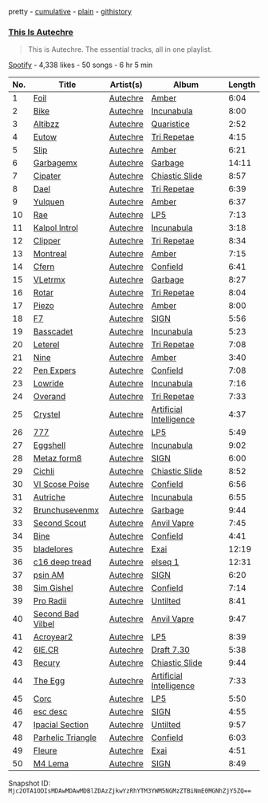 pretty - [cumulative](/playlists/cumulative/37i9dQZF1DZ06evO46FPXj.md) - [plain](/playlists/plain/37i9dQZF1DZ06evO46FPXj) - [githistory](https://github.githistory.xyz/mackorone/spotify-playlist-archive/blob/main/playlists/plain/37i9dQZF1DZ06evO46FPXj)

### [This Is Autechre](https://open.spotify.com/playlist/37i9dQZF1DZ06evO46FPXj)

> This is Autechre\. The essential tracks, all in one playlist.

[Spotify](https://open.spotify.com/user/spotify) - 4,338 likes - 50 songs - 6 hr 5 min

| No. | Title | Artist(s) | Album | Length |
|---|---|---|---|---|
| 1 | [Foil](https://open.spotify.com/track/07C2MiIIwVUEqcnwXpHO67) | [Autechre](https://open.spotify.com/artist/6WH1V41LwGDGmlPUhSZLHO) | [Amber](https://open.spotify.com/album/7EfhvG3RwdhzXrFlkDVxg4) | 6:04 |
| 2 | [Bike](https://open.spotify.com/track/4v9rHzCDgQXbDdB7t4Nwcz) | [Autechre](https://open.spotify.com/artist/6WH1V41LwGDGmlPUhSZLHO) | [Incunabula](https://open.spotify.com/album/4KROnLN6Didp0F97RXaW7a) | 8:00 |
| 3 | [Altibzz](https://open.spotify.com/track/2dqLO6897sZKnAAXuOcdGW) | [Autechre](https://open.spotify.com/artist/6WH1V41LwGDGmlPUhSZLHO) | [Quaristice](https://open.spotify.com/album/3ZXEJLSFbQ13rhevpc7L0Y) | 2:52 |
| 4 | [Eutow](https://open.spotify.com/track/2Y1z54YDD3qkrPvxW5NhJZ) | [Autechre](https://open.spotify.com/artist/6WH1V41LwGDGmlPUhSZLHO) | [Tri Repetae](https://open.spotify.com/album/0ioIXXMV89w0qC39FpxYnL) | 4:15 |
| 5 | [Slip](https://open.spotify.com/track/6wTXs58QJBjjwWVwX4ECTM) | [Autechre](https://open.spotify.com/artist/6WH1V41LwGDGmlPUhSZLHO) | [Amber](https://open.spotify.com/album/7EfhvG3RwdhzXrFlkDVxg4) | 6:21 |
| 6 | [Garbagemx](https://open.spotify.com/track/2RV3SKkEt4HDfVNwvz2MeN) | [Autechre](https://open.spotify.com/artist/6WH1V41LwGDGmlPUhSZLHO) | [Garbage](https://open.spotify.com/album/31nThm3LyQVvrndqxhvjWl) | 14:11 |
| 7 | [Cipater](https://open.spotify.com/track/5sRGRFwxl6adPFahFo5duq) | [Autechre](https://open.spotify.com/artist/6WH1V41LwGDGmlPUhSZLHO) | [Chiastic Slide](https://open.spotify.com/album/4MjWLFGSAEsfsMjC5iqNON) | 8:57 |
| 8 | [Dael](https://open.spotify.com/track/5z8uWv4R927ntK6jlke9yj) | [Autechre](https://open.spotify.com/artist/6WH1V41LwGDGmlPUhSZLHO) | [Tri Repetae](https://open.spotify.com/album/0ioIXXMV89w0qC39FpxYnL) | 6:39 |
| 9 | [Yulquen](https://open.spotify.com/track/3PGYnbU4HJDUw01PrME2pz) | [Autechre](https://open.spotify.com/artist/6WH1V41LwGDGmlPUhSZLHO) | [Amber](https://open.spotify.com/album/7EfhvG3RwdhzXrFlkDVxg4) | 6:37 |
| 10 | [Rae](https://open.spotify.com/track/4tBC5l4AkqYfQ5CCx5IrKm) | [Autechre](https://open.spotify.com/artist/6WH1V41LwGDGmlPUhSZLHO) | [LP5](https://open.spotify.com/album/7zlbMdBS3J2YQRDuMMT9u4) | 7:13 |
| 11 | [Kalpol Introl](https://open.spotify.com/track/0vcxzlGMHaOSTx00tslGmT) | [Autechre](https://open.spotify.com/artist/6WH1V41LwGDGmlPUhSZLHO) | [Incunabula](https://open.spotify.com/album/4KROnLN6Didp0F97RXaW7a) | 3:18 |
| 12 | [Clipper](https://open.spotify.com/track/0tH7mxb2ML1VlOinHRcelQ) | [Autechre](https://open.spotify.com/artist/6WH1V41LwGDGmlPUhSZLHO) | [Tri Repetae](https://open.spotify.com/album/0ioIXXMV89w0qC39FpxYnL) | 8:34 |
| 13 | [Montreal](https://open.spotify.com/track/4G5lTzfkklIotjt28dhlz3) | [Autechre](https://open.spotify.com/artist/6WH1V41LwGDGmlPUhSZLHO) | [Amber](https://open.spotify.com/album/7EfhvG3RwdhzXrFlkDVxg4) | 7:15 |
| 14 | [Cfern](https://open.spotify.com/track/7EuJMbuh3qf5hVg27q6B03) | [Autechre](https://open.spotify.com/artist/6WH1V41LwGDGmlPUhSZLHO) | [Confield](https://open.spotify.com/album/6FPt8HEGHoBGbX0dQnXDPh) | 6:41 |
| 15 | [VLetrmx](https://open.spotify.com/track/7iupjrZvckPcvC4aeqeqcC) | [Autechre](https://open.spotify.com/artist/6WH1V41LwGDGmlPUhSZLHO) | [Garbage](https://open.spotify.com/album/31nThm3LyQVvrndqxhvjWl) | 8:27 |
| 16 | [Rotar](https://open.spotify.com/track/1UI8F0Kz7zrKYZmjb9LeHt) | [Autechre](https://open.spotify.com/artist/6WH1V41LwGDGmlPUhSZLHO) | [Tri Repetae](https://open.spotify.com/album/0ioIXXMV89w0qC39FpxYnL) | 8:04 |
| 17 | [Piezo](https://open.spotify.com/track/3CfCnydtVUfmXgogGIDzGc) | [Autechre](https://open.spotify.com/artist/6WH1V41LwGDGmlPUhSZLHO) | [Amber](https://open.spotify.com/album/7EfhvG3RwdhzXrFlkDVxg4) | 8:00 |
| 18 | [F7](https://open.spotify.com/track/3s8PqUjMSpcJkfPdb2Fucf) | [Autechre](https://open.spotify.com/artist/6WH1V41LwGDGmlPUhSZLHO) | [SIGN](https://open.spotify.com/album/1KBFcrlvo6vDVOSrWoYy3K) | 5:56 |
| 19 | [Basscadet](https://open.spotify.com/track/300JzpjKxtRR8oAsnLers1) | [Autechre](https://open.spotify.com/artist/6WH1V41LwGDGmlPUhSZLHO) | [Incunabula](https://open.spotify.com/album/4KROnLN6Didp0F97RXaW7a) | 5:23 |
| 20 | [Leterel](https://open.spotify.com/track/0yLJpvsw4LWBvUcyAb7hBt) | [Autechre](https://open.spotify.com/artist/6WH1V41LwGDGmlPUhSZLHO) | [Tri Repetae](https://open.spotify.com/album/0ioIXXMV89w0qC39FpxYnL) | 7:08 |
| 21 | [Nine](https://open.spotify.com/track/7FR8DdPrRieZexZQaGDRWU) | [Autechre](https://open.spotify.com/artist/6WH1V41LwGDGmlPUhSZLHO) | [Amber](https://open.spotify.com/album/7EfhvG3RwdhzXrFlkDVxg4) | 3:40 |
| 22 | [Pen Expers](https://open.spotify.com/track/6DFoBjJDvYC28COaoxZYda) | [Autechre](https://open.spotify.com/artist/6WH1V41LwGDGmlPUhSZLHO) | [Confield](https://open.spotify.com/album/6FPt8HEGHoBGbX0dQnXDPh) | 7:08 |
| 23 | [Lowride](https://open.spotify.com/track/7gu3aKNbBq2nSWMhybCfBf) | [Autechre](https://open.spotify.com/artist/6WH1V41LwGDGmlPUhSZLHO) | [Incunabula](https://open.spotify.com/album/4KROnLN6Didp0F97RXaW7a) | 7:16 |
| 24 | [Overand](https://open.spotify.com/track/0PmrE6p9m2cQJNb0IITqke) | [Autechre](https://open.spotify.com/artist/6WH1V41LwGDGmlPUhSZLHO) | [Tri Repetae](https://open.spotify.com/album/0ioIXXMV89w0qC39FpxYnL) | 7:33 |
| 25 | [Crystel](https://open.spotify.com/track/2rhy8BNOlmZAXtdw0Mmyic) | [Autechre](https://open.spotify.com/artist/6WH1V41LwGDGmlPUhSZLHO) | [Artificial Intelligence](https://open.spotify.com/album/34aK04FrYZGC4SMS3WEPIi) | 4:37 |
| 26 | [777](https://open.spotify.com/track/5txiIpQhhGzdII7Bci8wuv) | [Autechre](https://open.spotify.com/artist/6WH1V41LwGDGmlPUhSZLHO) | [LP5](https://open.spotify.com/album/7zlbMdBS3J2YQRDuMMT9u4) | 5:49 |
| 27 | [Eggshell](https://open.spotify.com/track/2YS5BqGuQwXbDvCn5U8I0e) | [Autechre](https://open.spotify.com/artist/6WH1V41LwGDGmlPUhSZLHO) | [Incunabula](https://open.spotify.com/album/4KROnLN6Didp0F97RXaW7a) | 9:02 |
| 28 | [Metaz form8](https://open.spotify.com/track/1rSt9taDVOIRPIOoHONhfM) | [Autechre](https://open.spotify.com/artist/6WH1V41LwGDGmlPUhSZLHO) | [SIGN](https://open.spotify.com/album/1KBFcrlvo6vDVOSrWoYy3K) | 6:00 |
| 29 | [Cichli](https://open.spotify.com/track/7frCwFeWuBpTEV4s23cslO) | [Autechre](https://open.spotify.com/artist/6WH1V41LwGDGmlPUhSZLHO) | [Chiastic Slide](https://open.spotify.com/album/4MjWLFGSAEsfsMjC5iqNON) | 8:52 |
| 30 | [VI Scose Poise](https://open.spotify.com/track/590UMXfthFy1uWpW8HvCQo) | [Autechre](https://open.spotify.com/artist/6WH1V41LwGDGmlPUhSZLHO) | [Confield](https://open.spotify.com/album/6FPt8HEGHoBGbX0dQnXDPh) | 6:56 |
| 31 | [Autriche](https://open.spotify.com/track/0hH9vRx4gYBYNQT60L7ejh) | [Autechre](https://open.spotify.com/artist/6WH1V41LwGDGmlPUhSZLHO) | [Incunabula](https://open.spotify.com/album/4KROnLN6Didp0F97RXaW7a) | 6:55 |
| 32 | [Brunchusevenmx](https://open.spotify.com/track/3L8TGifjpCtqYarKwojpQ8) | [Autechre](https://open.spotify.com/artist/6WH1V41LwGDGmlPUhSZLHO) | [Garbage](https://open.spotify.com/album/31nThm3LyQVvrndqxhvjWl) | 9:44 |
| 33 | [Second Scout](https://open.spotify.com/track/7kGpCKuJUUkNLGJ8uIKXHG) | [Autechre](https://open.spotify.com/artist/6WH1V41LwGDGmlPUhSZLHO) | [Anvil Vapre](https://open.spotify.com/album/6UcShvT8JIKOaHj39k6A8f) | 7:45 |
| 34 | [Bine](https://open.spotify.com/track/6CXznHDAUgjHE4t8XCriDJ) | [Autechre](https://open.spotify.com/artist/6WH1V41LwGDGmlPUhSZLHO) | [Confield](https://open.spotify.com/album/6FPt8HEGHoBGbX0dQnXDPh) | 4:41 |
| 35 | [bladelores](https://open.spotify.com/track/0z5NOndJF0DHq6GizOZjUT) | [Autechre](https://open.spotify.com/artist/6WH1V41LwGDGmlPUhSZLHO) | [Exai](https://open.spotify.com/album/0vczEfoTXdjFAERCLMrc0Z) | 12:19 |
| 36 | [c16 deep tread](https://open.spotify.com/track/7kmNtiZt5tMD7SZQxXB5Ov) | [Autechre](https://open.spotify.com/artist/6WH1V41LwGDGmlPUhSZLHO) | [elseq 1](https://open.spotify.com/album/5pkpHU4rL2EUMguNfVyXbG) | 12:31 |
| 37 | [psin AM](https://open.spotify.com/track/0LUkyyoPeSHPl4z0swAbfX) | [Autechre](https://open.spotify.com/artist/6WH1V41LwGDGmlPUhSZLHO) | [SIGN](https://open.spotify.com/album/1KBFcrlvo6vDVOSrWoYy3K) | 6:20 |
| 38 | [Sim Gishel](https://open.spotify.com/track/5iliZ1RSIVXvdg9xxMdvG4) | [Autechre](https://open.spotify.com/artist/6WH1V41LwGDGmlPUhSZLHO) | [Confield](https://open.spotify.com/album/6FPt8HEGHoBGbX0dQnXDPh) | 7:14 |
| 39 | [Pro Radii](https://open.spotify.com/track/4ssgkBF25yIxJaER2DiQQW) | [Autechre](https://open.spotify.com/artist/6WH1V41LwGDGmlPUhSZLHO) | [Untilted](https://open.spotify.com/album/7bcwwfwkWvYbDW72ooywDQ) | 8:41 |
| 40 | [Second Bad Vilbel](https://open.spotify.com/track/6IOIjAiwta1b4r2mVQ5leS) | [Autechre](https://open.spotify.com/artist/6WH1V41LwGDGmlPUhSZLHO) | [Anvil Vapre](https://open.spotify.com/album/6UcShvT8JIKOaHj39k6A8f) | 9:47 |
| 41 | [Acroyear2](https://open.spotify.com/track/0YxgETKHayjfYMws5jZ9dw) | [Autechre](https://open.spotify.com/artist/6WH1V41LwGDGmlPUhSZLHO) | [LP5](https://open.spotify.com/album/7zlbMdBS3J2YQRDuMMT9u4) | 8:39 |
| 42 | [6IE.CR](https://open.spotify.com/track/29L1h6D7MXSsno3pibZ4eE) | [Autechre](https://open.spotify.com/artist/6WH1V41LwGDGmlPUhSZLHO) | [Draft 7.30](https://open.spotify.com/album/08kNtBJ5LHFgxOV8PodiQw) | 5:38 |
| 43 | [Recury](https://open.spotify.com/track/2EYkcwG4sC73I4zjl6yhXy) | [Autechre](https://open.spotify.com/artist/6WH1V41LwGDGmlPUhSZLHO) | [Chiastic Slide](https://open.spotify.com/album/4MjWLFGSAEsfsMjC5iqNON) | 9:44 |
| 44 | [The Egg](https://open.spotify.com/track/07TquTYZrmDazkHp8hFLWS) | [Autechre](https://open.spotify.com/artist/6WH1V41LwGDGmlPUhSZLHO) | [Artificial Intelligence](https://open.spotify.com/album/34aK04FrYZGC4SMS3WEPIi) | 7:33 |
| 45 | [Corc](https://open.spotify.com/track/770zYtbMuU5grFPUIzxmfQ) | [Autechre](https://open.spotify.com/artist/6WH1V41LwGDGmlPUhSZLHO) | [LP5](https://open.spotify.com/album/7zlbMdBS3J2YQRDuMMT9u4) | 5:50 |
| 46 | [esc desc](https://open.spotify.com/track/4WOwxNRtErpf5sWuvWvGVu) | [Autechre](https://open.spotify.com/artist/6WH1V41LwGDGmlPUhSZLHO) | [SIGN](https://open.spotify.com/album/1KBFcrlvo6vDVOSrWoYy3K) | 4:55 |
| 47 | [Ipacial Section](https://open.spotify.com/track/6CWoiavul0eaq8zxxM5yx5) | [Autechre](https://open.spotify.com/artist/6WH1V41LwGDGmlPUhSZLHO) | [Untilted](https://open.spotify.com/album/7bcwwfwkWvYbDW72ooywDQ) | 9:57 |
| 48 | [Parhelic Triangle](https://open.spotify.com/track/2xe3xtjf7vlqY0S9WBOcP7) | [Autechre](https://open.spotify.com/artist/6WH1V41LwGDGmlPUhSZLHO) | [Confield](https://open.spotify.com/album/6FPt8HEGHoBGbX0dQnXDPh) | 6:03 |
| 49 | [Fleure](https://open.spotify.com/track/2Y0LL2wjpdLxomPVfVMQ3w) | [Autechre](https://open.spotify.com/artist/6WH1V41LwGDGmlPUhSZLHO) | [Exai](https://open.spotify.com/album/0vczEfoTXdjFAERCLMrc0Z) | 4:51 |
| 50 | [M4 Lema](https://open.spotify.com/track/4eWwa9ZlwAQXitxVia77P7) | [Autechre](https://open.spotify.com/artist/6WH1V41LwGDGmlPUhSZLHO) | [SIGN](https://open.spotify.com/album/1KBFcrlvo6vDVOSrWoYy3K) | 8:49 |

Snapshot ID: `Mjc2OTA1ODIsMDAwMDAwMDBlZDAzZjkwYzRhYTM3YWM5NGMzZTBiNmE0MGNhZjY5ZQ==`
